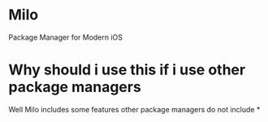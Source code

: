 # Milo

Package Manager for Modern iOS

# Why should i use this if i use other package managers
Well Milo includes some features other package managers do not include 
*
